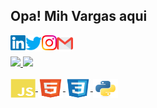 ## Opa! Mih Vargas aqui
<div> 
  <a href="https://www.linkedin.com/in/michele-vargas-98056077/">
    <img align="left" alt="Shubhamdeep Jha | Linkedin" width="24px" src="https://github.com/MihVargas/mihvargas/blob/main/Linkedin.svg" />
  </a> &nbsp;&nbsp;
  <a href="https://twitter.com/MihVargas7">
    <img align="left" alt="Shubhamdeep Jha | Twitter" width="26px" src="https://github.com/MihVargas/mihvargas/blob/main/Twitter.svg" />
  </a> &nbsp;&nbsp;
  <a href="https://www.instagram.com/mihvargas7/">
    <img align="left" alt="Shubhamdeep Jha | Instagram" width="24px" src="https://github.com/MihVargas/mihvargas/blob/main/Instagram.svg" />
  </a> &nbsp;&nbsp;
  <a href="mailto:mih.vargas@gmail.com">
    <img align="left" alt="Shubhamdeep Jha | Gmail" width="26px" src="https://github.com/MihVargas/mihvargas/blob/main/Gmail.svg" />
  </a>
</div>
 <div><br>
  <a href="https://github.com/MihVargas">
  <img height="150em" src="https://github-readme-stats.vercel.app/api?username=mihvargas&show_icons=true&theme=dracula&include_all_commits=true&count_private=true"/>
  <img height="150em" src="https://github-readme-stats.vercel.app/api/top-langs/?username=mihvargas&layout=compact&langs_count=16&theme=dracula"/>
</div>
<div style="display: inline_block"><br>
  <img align="center" alt="Mih-Js" height="30" width="40" src="https://raw.githubusercontent.com/devicons/devicon/master/icons/javascript/javascript-plain.svg">
  <img align="center" alt="Mih-HTML" height="30" width="40" src="https://raw.githubusercontent.com/devicons/devicon/master/icons/html5/html5-original.svg">
  <img align="center" alt="Mih-CSS" height="30" width="40" src="https://raw.githubusercontent.com/devicons/devicon/master/icons/css3/css3-original.svg">
  <img align="center" alt="Mih-Python" height="30" width="40" src="https://raw.githubusercontent.com/devicons/devicon/master/icons/python/python-original.svg">
</div>
  
  ##
 

